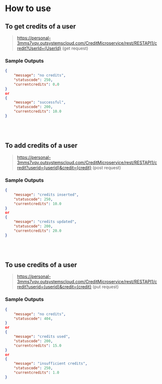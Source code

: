 <h1>How to use</h1>

<h2>To get credits of a user</h2>

>https://personal-3mms7vqv.outsystemscloud.com/CreditMicroservice/rest/RESTAPI1/credit?UserId={UserId} (get request)

<h3>Sample Outputs</h3>

```json
{
    "message": "no credits",
    "statuscode": 250,
    "currentcredits": 0.0
}
or 
{
    "message": "successful",
    "statuscode": 200,
    "currentcredits": 10.0
}
```

<br>
<br>

<h2>To add credits of a user</h2>

>https://personal-3mms7vqv.outsystemscloud.com/CreditMicroservice/rest/RESTAPI1/credit?userid={userid}&credit={credit} (post request)

<h3>Sample Outputs</h3>

```json
{
    "message": "credits inserted",
    "statuscode": 250,
    "currentcredits": 10.0
}
or 
{
    "message": "credits updated",
    "statuscode": 200,
    "currentcredits": 20.0
}
```

<br>
<br>

<h2>To use credits of a user</h2>

>https://personal-3mms7vqv.outsystemscloud.com/CreditMicroservice/rest/RESTAPI1/credit?userid={userid}&credit={credit} (put request)

<h3>Sample Outputs</h3>

```json
{
    "message": "no credits",
    "statuscode": 404,
}
or 
{
    "message": "credits used",
    "statuscode": 200,
    "currentcredits": 15.0
}
or 
{
    "message": "insufficient credits",
    "statuscode": 250,
    "currentcredits": 1.0
}
```
